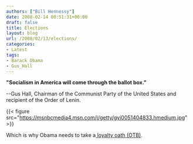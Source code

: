 ```yaml
---
authors: ["Bill Hennessy"]
date: 2008-02-14 00:51:31+00:00
draft: false
title: Elections
layout: blog
url: /2008/02/13/elections/
categories:
- Latest
tags:
- Barack Obama
- Gus_Hall
---
```


**"Socialism in America will come through the ballot box."**

 

--Gus Hall, Chairman of the Communist Party of the United States and recipient of the Order of Lenin.

 

{{< figure src="https://msnbcmedia4.msn.com/j/getty/gyi0051404833.hmedium.jpg" >}}


 

Which is why Obama needs to take a[ loyalty oath (OTB)](https://www.outsidethebeltway.com/archives/2008/02/obama_che_guevara_flag_scandal/).
